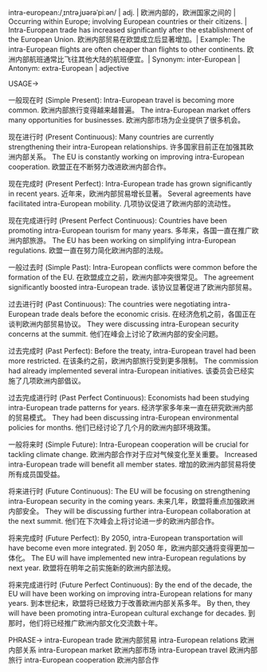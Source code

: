 intra-european:/ˌɪntrəˌjʊərəˈpiːən/ | adj. | 欧洲内部的，欧洲国家之间的 |  Occurring within Europe; involving European countries or their citizens. | Intra-European trade has increased significantly after the establishment of the European Union. 欧洲内部贸易在欧盟成立后显著增加。| Example: The intra-European flights are often cheaper than flights to other continents. 欧洲内部航班通常比飞往其他大陆的航班便宜。| Synonym: inter-European | Antonym: extra-European | adjective


USAGE->

一般现在时 (Simple Present):
Intra-European travel is becoming more common. 欧洲内部旅行变得越来越普遍。
The intra-European market offers many opportunities for businesses. 欧洲内部市场为企业提供了很多机会。

现在进行时 (Present Continuous):
Many countries are currently strengthening their intra-European relationships. 许多国家目前正在加强其欧洲内部关系。
The EU is constantly working on improving intra-European cooperation. 欧盟正在不断努力改进欧洲内部合作。

现在完成时 (Present Perfect):
Intra-European trade has grown significantly in recent years. 近年来，欧洲内部贸易增长显著。
Several agreements have facilitated intra-European mobility. 几项协议促进了欧洲内部的流动性。

现在完成进行时 (Present Perfect Continuous):
Countries have been promoting intra-European tourism for many years. 多年来，各国一直在推广欧洲内部旅游。
The EU has been working on simplifying intra-European regulations. 欧盟一直在努力简化欧洲内部的法规。


一般过去时 (Simple Past):
Intra-European conflicts were common before the formation of the EU. 在欧盟成立之前，欧洲内部冲突很常见。
The agreement significantly boosted intra-European trade. 该协议显著促进了欧洲内部贸易。

过去进行时 (Past Continuous):
The countries were negotiating intra-European trade deals before the economic crisis. 在经济危机之前，各国正在谈判欧洲内部贸易协议。
They were discussing intra-European security concerns at the summit. 他们在峰会上讨论了欧洲内部的安全问题。

过去完成时 (Past Perfect):
Before the treaty, intra-European travel had been more restricted. 在该条约之前，欧洲内部旅行受到更多限制。
The commission had already implemented several intra-European initiatives. 该委员会已经实施了几项欧洲内部倡议。

过去完成进行时 (Past Perfect Continuous):
Economists had been studying intra-European trade patterns for years. 经济学家多年来一直在研究欧洲内部的贸易模式。
They had been discussing intra-European environmental policies for months. 他们已经讨论了几个月的欧洲内部环境政策。


一般将来时 (Simple Future):
Intra-European cooperation will be crucial for tackling climate change. 欧洲内部合作对于应对气候变化至关重要。
Increased intra-European trade will benefit all member states.  增加的欧洲内部贸易将使所有成员国受益。

将来进行时 (Future Continuous):
The EU will be focusing on strengthening intra-European security in the coming years. 未来几年，欧盟将重点加强欧洲内部安全。
They will be discussing further intra-European collaboration at the next summit. 他们在下次峰会上将讨论进一步的欧洲内部合作。

将来完成时 (Future Perfect):
By 2050, intra-European transportation will have become even more integrated. 到 2050 年，欧洲内部交通将变得更加一体化。
The EU will have implemented new intra-European regulations by next year. 欧盟将在明年之前实施新的欧洲内部法规。

将来完成进行时 (Future Perfect Continuous):
By the end of the decade, the EU will have been working on improving intra-European relations for many years. 到本世纪末，欧盟将已经致力于改善欧洲内部关系多年。
By then, they will have been promoting intra-European cultural exchange for decades. 到那时，他们将已经推广欧洲内部文化交流数十年。


PHRASE->
intra-European trade 欧洲内部贸易
intra-European relations 欧洲内部关系
intra-European market 欧洲内部市场
intra-European travel 欧洲内部旅行
intra-European cooperation 欧洲内部合作
